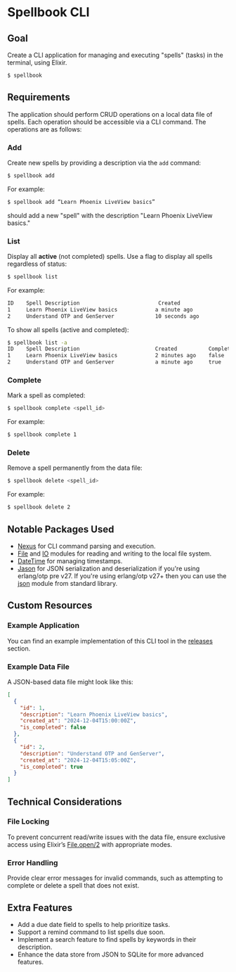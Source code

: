 # Spellbook CLI

## Goal

Create a CLI application for managing and executing "spells" (tasks) in the terminal, using Elixir.

```sh
$ spellbook
```

## Requirements

The application should perform CRUD operations on a local data file of spells. Each operation should be accessible via a CLI command. The operations are as follows:

### Add

Create new spells by providing a description via the `add` command:

```sh
$ spellbook add 
```

For example:

```sh
$ spellbook add “Learn Phoenix LiveView basics”
```

should add a new "spell" with the description "Learn Phoenix LiveView basics."

### List

Display all **active** (not completed) spells. Use a flag to display all spells regardless of status:

```sh
$ spellbook list
```

For example:

```sh
ID    Spell Description                         Created
1     Learn Phoenix LiveView basics            a minute ago
2     Understand OTP and GenServer             10 seconds ago
```

To show all spells (active and completed):

```sh
$ spellbook list -a
ID    Spell Description                        Created          Completed
1     Learn Phoenix LiveView basics            2 minutes ago    false
2     Understand OTP and GenServer             a minute ago     true
```

### Complete

Mark a spell as completed:

```sh
$ spellbook complete <spell_id>
```

For example:

```sh
$ spellbook complete 1
```

### Delete

Remove a spell permanently from the data file:

```sh
$ spellbook delete <spell_id>
```

For example:

```sh
$ spellbook delete 2
```

## Notable Packages Used

- [Nexus](https://hex.pm/packages/nexus_cli) for CLI command parsing and execution.
- [File](https://hexdocs.pm/elixir/File.html) and [IO](https://hexdocs.pm/elixir/IO.html) modules for reading and writing to the local file system.
- [DateTime](https://hexdocs.pm/elixir/DateTime.html) for managing timestamps.
- [Jason](https://hex.pm/packages/jason) for JSON serialization and deserialization if you're using erlang/otp pre v27. If you're using erlang/otp v27+ then you can use the [json](https://www.erlang.org/doc/apps/stdlib/json.html#) module from standard library.

## Custom Resources

### Example Application

You can find an example implementation of this CLI tool in the [releases](https://github.com/zoedsoupe/arcane-quests/releases) section.

### Example Data File

A JSON-based data file might look like this:

```json
[
  {
    "id": 1,
    "description": "Learn Phoenix LiveView basics",
    "created_at": "2024-12-04T15:00:00Z",
    "is_completed": false
  },
  {
    "id": 2,
    "description": "Understand OTP and GenServer",
    "created_at": "2024-12-04T15:05:00Z",
    "is_completed": true
  }
]
```

## Technical Considerations

### File Locking

To prevent concurrent read/write issues with the data file, ensure exclusive access using Elixir’s [File.open/2](https://hexdocs.pm/elixir/File.html#open/2) with appropriate modes.

### Error Handling

Provide clear error messages for invalid commands, such as attempting to complete or delete a spell that does not exist.

## Extra Features

-	Add a due date field to spells to help prioritize tasks.
-	Support a remind command to list spells due soon.
-	Implement a search feature to find spells by keywords in their description.
-	Enhance the data store from JSON to SQLite for more advanced features.


